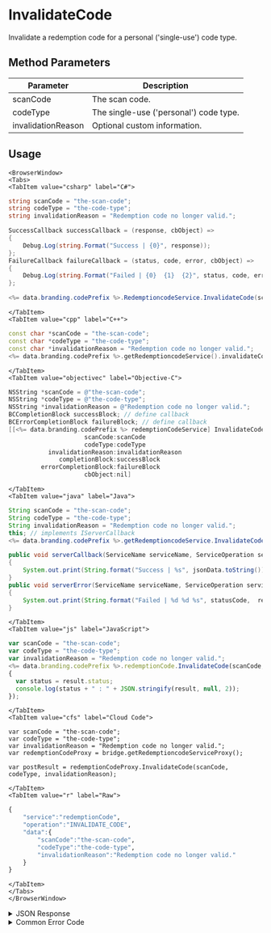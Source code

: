 # InvalidateCode
Invalidate a redemption code for a personal ('single-use') code type.

<PartialServop service_name="redemptionCode" operation_name="INVALIDATE_CODE" />

## Method Parameters
Parameter | Description
--------- | -----------
scanCode | The scan code.
codeType | The single-use ('personal') code type.
invalidationReason | Optional custom information.

## Usage

```mdx-code-block
<BrowserWindow>
<Tabs>
<TabItem value="csharp" label="C#">
```

```csharp
string scanCode = "the-scan-code";
string codeType = "the-code-type";
string invalidationReason = "Redemption code no longer valid.";

SuccessCallback successCallback = (response, cbObject) =>
{
    Debug.Log(string.Format("Success | {0}", response));
};
FailureCallback failureCallback = (status, code, error, cbObject) =>
{
    Debug.Log(string.Format("Failed | {0}  {1}  {2}", status, code, error));
};

<%= data.branding.codePrefix %>.RedemptioncodeService.InvalidateCode(scanCode, codeType, invalidationReason, successCallback, failureCallback);
```

```mdx-code-block
</TabItem>
<TabItem value="cpp" label="C++">
```

```cpp
const char *scanCode = "the-scan-code";
const char *codeType = "the-code-type";
const char *invalidationReason = "Redemption code no longer valid.";
<%= data.branding.codePrefix %>.getRedemptioncodeService().invalidateCode(scanCode, codeType, invalidationReason, this);
```

```mdx-code-block
</TabItem>
<TabItem value="objectivec" label="Objective-C">
```

```objectivec
NSString *scanCode = @"the-scan-code";
NSString *codeType = @"the-code-type";
NSString *invalidationReason = @"Redemption code no longer valid.";
BCCompletionBlock successBlock; // define callback
BCErrorCompletionBlock failureBlock; // define callback
[[<%= data.branding.codePrefix %> redemptionCodeService] InvalidateCode:
                     scanCode:scanCode
                     codeType:codeType
           invalidationReason:invalidationReason
              completionBlock:successBlock
         errorCompletionBlock:failureBlock
                     cbObject:nil]
```

```mdx-code-block
</TabItem>
<TabItem value="java" label="Java">
```

```java
String scanCode = "the-scan-code";
String codeType = "the-code-type";
String invalidationReason = "Redemption code no longer valid.";
this; // implements IServerCallback
<%= data.branding.codePrefix %>.getRedemptioncodeService.InvalidateCode(scanCode, codeType, invalidationReason, this);

public void serverCallback(ServiceName serviceName, ServiceOperation serviceOperation, JSONObject jsonData)
{
    System.out.print(String.format("Success | %s", jsonData.toString()));
}
public void serverError(ServiceName serviceName, ServiceOperation serviceOperation, int statusCode, int reasonCode, String jsonError)
{
    System.out.print(String.format("Failed | %d %d %s", statusCode,  reasonCode, jsonError.toString()));
}

```

```mdx-code-block
</TabItem>
<TabItem value="js" label="JavaScript">
```

```javascript
var scanCode = "the-scan-code";
var codeType = "the-code-type";
var invalidationReason = "Redemption code no longer valid.";
<%= data.branding.codePrefix %>.redemptionCode.InvalidateCode(scanCode, codeType, invalidationReason, result =>
{
  var status = result.status;
  console.log(status + " : " + JSON.stringify(result, null, 2));
});
```

```mdx-code-block
</TabItem>
<TabItem value="cfs" label="Cloud Code">
```

```cfscript
var scanCode = "the-scan-code";
var codeType = "the-code-type";
var invalidationReason = "Redemption code no longer valid.";
var redemptionCodeProxy = bridge.getRedemptioncodeServiceProxy();

var postResult = redemptionCodeProxy.InvalidateCode(scanCode, codeType, invalidationReason);
```

```mdx-code-block
</TabItem>
<TabItem value="r" label="Raw">
```

```r
{
    "service":"redemptionCode",
    "operation":"INVALIDATE_CODE",
    "data":{
        "scanCode":"the-scan-code",
        "codeType":"the-code-type",
        "invalidationReason":"Redemption code no longer valid."
    }
}
```

```mdx-code-block
</TabItem>
</Tabs>
</BrowserWindow>
```
<details>
<summary>JSON Response</summary>

```json
{
  "data": {
    "gameId": "23782",
    "scanCode": "hif4x-xgxgb-p7hei-x2jqy-jzrrk",
    "codeType": "ct",
    "redemptionCodeId": "1e73d56d-f043-4875-a347-1f06003bc7fd",
    "version": 2,
    "codeState": "Invalidated",
    "customCodeInfo": {},
    "customRedemptionInfo": {},
    "redeemedByProfileId": null,
    "redeemedByProfileName": null,
    "invalidationReason": "Redemption code no longer valid.",
    "createdAt": 1655498615494,
    "activatedAt": 1655498615494,
    "redeemedAt": null,
    "invalidatedAt": 1655499571944,
    "updatedAt": 1655498615494
  },
  "status": 200
}
```
</details>

<details>
<summary>Common Error Code</summary>

### Status Codes
Code | Name | Description
---- | ---- | -----------
40395 | REDEMPTION_CODE_NOT_FOUND | The specified code was not found
40399 | REDEMPTION_CODE_TYPE_NOT_FOUND | The specified code type was not found
40400 | REDEMPTION_CODE_INVALID | Redemption code invalid
40753 | REDEMPTION_CODE_TYPE_DISABLED | Invalid code. Redemption code type has been disabled
40755 | REDEMPTION_CODE_TYPE_MISMATCH | Redemption code's code type does not match specified code type

</details>

